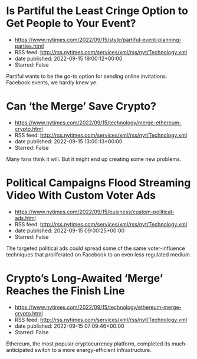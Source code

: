 # Is Partiful the Least Cringe Option to Get People to Your Event?
 - https://www.nytimes.com/2022/09/15/style/partiful-event-planning-parties.html
 - RSS feed: http://rss.nytimes.com/services/xml/rss/nyt/Technology.xml
 - date published: 2022-09-15 19:00:12+00:00
 - Starred: False

Partiful wants to be the go-to option for sending online invitations. Facebook events, we hardly knew ye.

# Can ‘the Merge’ Save Crypto?
 - https://www.nytimes.com/2022/09/15/technology/merge-ethereum-crypto.html
 - RSS feed: http://rss.nytimes.com/services/xml/rss/nyt/Technology.xml
 - date published: 2022-09-15 13:00:13+00:00
 - Starred: False

Many fans think it will. But it might end up creating some new problems.

# Political Campaigns Flood Streaming Video With Custom Voter Ads
 - https://www.nytimes.com/2022/09/15/business/custom-political-ads.html
 - RSS feed: http://rss.nytimes.com/services/xml/rss/nyt/Technology.xml
 - date published: 2022-09-15 09:00:25+00:00
 - Starred: False

The targeted political ads could spread some of the same voter-influence techniques that proliferated on Facebook to an even less regulated medium.

# Crypto’s Long-Awaited ‘Merge’ Reaches the Finish Line
 - https://www.nytimes.com/2022/09/15/technology/ethereum-merge-crypto.html
 - RSS feed: http://rss.nytimes.com/services/xml/rss/nyt/Technology.xml
 - date published: 2022-09-15 07:09:46+00:00
 - Starred: False

Ethereum, the most popular cryptocurrency platform, completed its much-anticipated switch to a more energy-efficient infrastructure.
